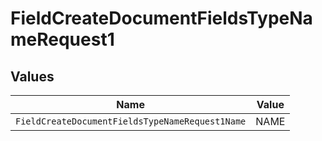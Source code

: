 # FieldCreateDocumentFieldsTypeNameRequest1


## Values

| Name                                            | Value                                           |
| ----------------------------------------------- | ----------------------------------------------- |
| `FieldCreateDocumentFieldsTypeNameRequest1Name` | NAME                                            |